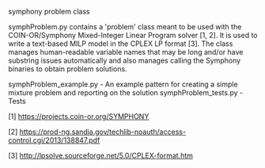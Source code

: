 symphony problem class

symphProblem.py contains a 'problem' class meant to be used with the COIN-OR/Symphony Mixed-Integer Linear Program solver [1, 2].
It is used to write a text-based MILP model in the CPLEX LP format [3].  The class manages human-readable variable names that may be long and/or have substring issues automatically and also manages calling the Symphony binaries to obtain problem solutions.

symphProblem_example.py - An example pattern for creating a simple mixture problem and reporting on the solution
symphProblem_tests.py - Tests

[1] https://projects.coin-or.org/SYMPHONY

[2] https://prod-ng.sandia.gov/techlib-noauth/access-control.cgi/2013/138847.pdf

[3] http://lpsolve.sourceforge.net/5.0/CPLEX-format.htm
